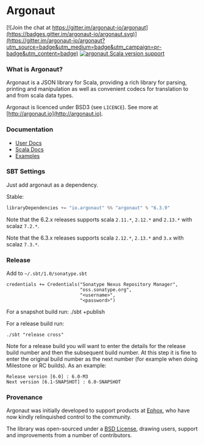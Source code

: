 # Argonaut

[![Join the chat at https://gitter.im/argonaut-io/argonaut](https://badges.gitter.im/argonaut-io/argonaut.svg)](https://gitter.im/argonaut-io/argonaut?utm_source=badge&utm_medium=badge&utm_campaign=pr-badge&utm_content=badge) [![argonaut Scala version support](https://index.scala-lang.org/argonaut-io/argonaut/argonaut/latest-by-scala-version.svg)](https://index.scala-lang.org/argonaut-io/argonaut/argonaut)


### What is Argonaut?

Argonaut is a JSON library for Scala, providing a rich library for parsing, printing and manipulation as well as convenient codecs for translation to and from scala data types.

Argonaut is licenced under BSD3 (see `LICENCE`). See more at [http://argonaut.io](http://argonaut.io).


### Documentation

* [User Docs](http://argonaut.io/doc/)
* [Scala Docs](https://javadoc.io/doc/io.argonaut/argonaut_2.13/latest/index.html)
* [Examples](https://github.com/argonaut-io/argonaut/tree/master/argonaut/shared/src/test/scala/argonaut/example)


### SBT Settings

Just add argonaut as a dependency.

Stable:

```scala
libraryDependencies += "io.argonaut" %% "argonaut" % "6.3.9"
```

Note that the 6.2.x releases supports scala `2.11.*`, `2.12.*` and `2.13.*` with scalaz `7.2.*`.

Note that the 6.3.x releases supports scala `2.12.*`, `2.13.*` and `3.x` with scalaz `7.3.*`.


### Release

Add to `~/.sbt/1.0/sonatype.sbt`


    credentials += Credentials("Sonatype Nexus Repository Manager",
                               "oss.sonatype.org",
                               "<username>",
                               "<password>")


For a snapshot build run:
    ./sbt +publish

For a release build run:

    ./sbt "release cross"

Note for a release build you will want to enter the details for the
release build number and then the subsequent build number. At this
step it is fine to enter the original build number as the next number
(for example when doing Milestone or RC builds). As an example:

    Release version [6.0] : 6.0-M3
    Next version [6.1-SNAPSHOT] : 6.0-SNAPSHOT


### Provenance

Argonaut was initially developed to support products at [Ephox](http://ephox.com), who have now kindly relinquished control to the community.

The library was open-sourced under a [BSD License](https://github.com/argonaut-io/argonaut/blob/master/LICENSE), drawing users, support and improvements from a number of contributors.
